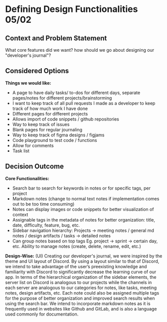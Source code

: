 # Defining Design Functionalities 05/02

## Context and Problem Statement

What core features did we want? how should we go about designing our "developer's journal"?

## Considered Options

**Things we would like:**
- A page to have daily tasks/ to-dos for different days, separate pages/notes for different projects/brainstorming
- I want to keep track of all pull requests I made as a developer to keep track of how much work I have done
- Different pages for different projects
- Allows import of code snippets / github repositories
- Way to keep track of issues
- Blank pages for regular journaling
- Way to keep track of figma designs / figjams
- Code playground to test code / functions
- Allow for comments
- Task list

## Decision Outcome

**Core Functionalities:**
- Search bar to search for keywords in notes or for specific tags, per project
- Markdown notes (change to normal text notes if implementation comes out to be too time consuming)
- Notes can display images or code snippets for better visualization of context
- Assignable tags in the metadata of notes for better organization: title, date, difficulty, feature, bug, etc.
- Sidebar navigation hierarchy: Projects -> meeting notes / general md notes / design artifacts / tasks -> detailed notes
- Can group notes based on top tags Eg. project -> sprint -> certain day, etc.
Ability to manage notes (create, delete, rename, edit, etc.)

**Design-Wise:** (UI)
Creating our developer's journal, we were inspired by the theme and UI layout of Discord. By using a layout similar to that of Discord, we intend to take advantage of the user’s preexisting knowledge and familiarity with Discord to significantly decrease the learning curve of our app. In terms of the hierarchical organization of the sidebar elements, the server list on Discord is analogous to our projects while the channels in each server are analogous to our categories for notes, like tasks, meeting notes, design artifacts, etc. Each note could also be assigned multiple tags for the purpose of better organization and improved search results when using the search bar. We intend to incorporate markdown notes as it is frequently used in websites like Github and GitLab, and is also a language used commonly for documentation.
